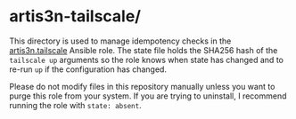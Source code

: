 # artis3n-tailscale/

This directory is used to manage idempotency checks in the [artis3n.tailscale](https://github.com/artis3n/ansible-role-tailscale) Ansible role. The state file holds the SHA256 hash of the `tailscale up` arguments so the role knows when state has changed and to re-run `up` if the configuration has changed.

Please do not modify files in this repository manually unless you want to purge this role from your system.
If you are trying to uninstall, I recommend running the role with `state: absent`.
